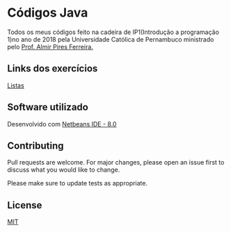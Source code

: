 # Códigos Java

Todos os meus códigos feito na cadeira de IP1(Introdução a programação 1)no ano de 2018 pela Universidade Católica de Pernambuco ministrado pelo [Prof. Almir Pires Ferreira.](http://c3.unicap.br/~almir/)

## Links dos exercícios

[Listas](http://c3.unicap.br/~almir/ip1/listas/) 

## Software utilizado

Desenvolvido com [Netbeans IDE - 8.0](https://netbeans.org/downloads/8.0.2/)

## Contributing
Pull requests are welcome. For major changes, please open an issue first to discuss what you would like to change.

Please make sure to update tests as appropriate.

## License
[MIT](https://github.com/luisfelipe3d/base-cod-java/blob/master/LICENSE)



